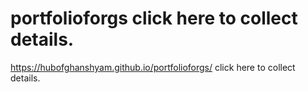 # portfolioforgs click here to collect details.

https://hubofghanshyam.github.io/portfolioforgs/ click here to collect details.
